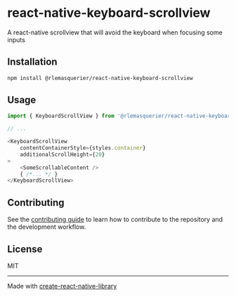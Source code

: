 # react-native-keyboard-scrollview

A react-native scrollview that will avoid the keyboard when focusing some inputs

## Installation

```sh
npm install @rlemasquerier/react-native-keyboard-scrollview
```

## Usage

```js
import { KeyboardScrollView } from '@rlemasquerier/react-native-keyboard-scrollview';

// ...

<KeyboardScrollView
    contentContainerStyle={styles.container}
    additionalScrollHeight={20}
>
    <SomeScrollableContent />
    { /*... */ }
</KeyboardScrollView>
```

## Contributing

See the [contributing guide](CONTRIBUTING.md) to learn how to contribute to the repository and the development workflow.

## License

MIT

---

Made with [create-react-native-library](https://github.com/callstack/react-native-builder-bob)
